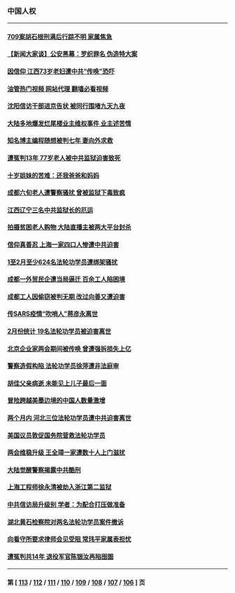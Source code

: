 ### 中国人权
---
#### [709案胡石根刑满后行踪不明 家属焦急](../../pages/ncid278/n13957803.md?03260845) 
#### [【新闻大家谈】公安黑幕：罗织罪名 伪造特大案](../../pages/ncid278/n13957627.md?03260845) 
#### [因信仰 江西73岁老妇遭中共“传唤”恐吓](../../pages/ncid278/n13955184.md?03260845) 
#### [油管热门视频 网站代理 翻墙必看视频](http://138.2.39.72:81/youtube.html?epic-marker?03260845)
#### [沈阳信访干部进京告状 被同行围堵九天九夜](../../pages/ncid278/n13954685.md?03260845) 
#### [大陆多地爆发烂尾楼业主维权事件 业主述苦情](../../pages/ncid278/n13956145.md?03260845) 
#### [知名博主编程随想被判七年 妻向外求救](../../pages/ncid278/n13955870.md?03260845) 
#### [遭冤判13年 77岁老人被中共监狱迫害致死](../../pages/ncid278/n13953812.md?03260845) 
#### [十岁姐妹的苦难：还我爸爸和妈妈](../../pages/ncid278/n13923454.md?03260845) 
#### [成都六旬老人遭警察骚扰 曾被监狱下毒致疯](../../pages/ncid278/n13952299.md?03260845) 
#### [江西辽宁三名中共监狱长的厄运](../../pages/ncid278/n13951740.md?03260845) 
#### [拍摄贫困老人购物 大陆直播主被两大平台封杀](../../pages/ncid278/n13952368.md?03260845) 
#### [信仰真善忍 上海一家四口人惨遭中共迫害](../../pages/ncid278/n13950973.md?03260845) 
#### [1至2月至少624名法轮功学员遭绑架骚扰](../../pages/ncid278/n13950181.md?03260845) 
#### [成都一外贸民企遭当局逼迁 百余工人陷困境](../../pages/ncid278/n13950512.md?03260845) 
#### [成都工人因偷窃被判无期 改过向善又遭迫害](../../pages/ncid278/n13948561.md?03260845) 
#### [传SARS疫情“吹哨人”蒋彦永离世](../../pages/ncid278/n13949222.md?03260845) 
#### [2月份统计 19名法轮功学员被迫害离世](../../pages/ncid278/n13947335.md?03260845) 
#### [北京企业家两会期间被传唤 曾遭强拆损失上亿](../../pages/ncid278/n13947896.md?03260845) 
#### [警察造假构陷 法轮功学员徐萍遭非法庭审](../../pages/ncid278/n13946469.md?03260845) 
#### [胡佳父亲病逝 未能见上儿子最后一面](../../pages/ncid278/n13947415.md?03260845) 
#### [冒险跨越美墨边境的中国人数量激增](../../pages/ncid278/n13946742.md?03260845) 
#### [两个月内 河北三位法轮功学员遭中共迫害离世](../../pages/ncid278/n13945856.md?03260845) 
#### [美国议员敦促国务院营救法轮功学员](../../pages/ncid278/n13945791.md?03260845) 
#### [两会维稳升级 王全璋一家遭数十人上门滋扰](../../pages/ncid278/n13946416.md?03260845) 
#### [大陆觉醒警察揭露中共酷刑](../../pages/ncid278/n13937616.md?03260845) 
#### [上海工程师徐永清被劫入浙江第二监狱](../../pages/ncid278/n13945041.md?03260845) 
#### [中共信访局升级别 学者：为配合打压做准备](../../pages/ncid278/n13945602.md?03260845) 
#### [湖北黄石检察院对两名法轮功学员案件撤诉](../../pages/ncid278/n13944382.md?03260845) 
#### [向看守所要求律师会见受阻 常玮平家属表担忧](../../pages/ncid278/n13944719.md?03260845) 
#### [遭冤判共14年 退役军官陈银汝再陷囹圄](../../pages/ncid278/n13943569.md?03260845) 

---
#### 第 [ [113](./113.md?03260845) / [112](./112.md?03260845) / [111](./111.md?03260845) / [110](./110.md?03260845) / [109](./109.md?03260845) / [108](./108.md?03260845) / [107](./107.md?03260845) / [106](./106.md?03260845) ] 页
